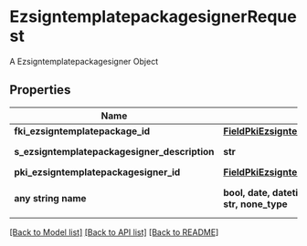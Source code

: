 # EzsigntemplatepackagesignerRequest

A Ezsigntemplatepackagesigner Object

## Properties
Name | Type | Description | Notes
------------ | ------------- | ------------- | -------------
**fki_ezsigntemplatepackage_id** | [**FieldPkiEzsigntemplatepackageID**](FieldPkiEzsigntemplatepackageID.md) |  | 
**s_ezsigntemplatepackagesigner_description** | **str** | The description of the Ezsigntemplatepackagesigner | 
**pki_ezsigntemplatepackagesigner_id** | [**FieldPkiEzsigntemplatepackagesignerID**](FieldPkiEzsigntemplatepackagesignerID.md) |  | [optional] 
**any string name** | **bool, date, datetime, dict, float, int, list, str, none_type** | any string name can be used but the value must be the correct type | [optional]

[[Back to Model list]](../README.md#documentation-for-models) [[Back to API list]](../README.md#documentation-for-api-endpoints) [[Back to README]](../README.md)


